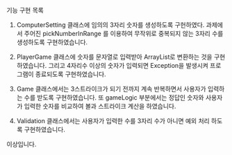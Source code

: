 기능 구현 목록

1. ComputerSetting 클래스에 임의의 3자리 숫자를 생성하도록 구헌하였다.
   과제에서 주어진 pickNumberInRange 를 이용하여 무작위로 중복되지 않는 3자리 수를 생성하도록 구현하였습니다.

2. PlayerGame 클래스에 숫자를 문자열로 입력받아 ArrayList로 변환하는 것을 구현하였습니다.
   그리고 4자리수 이상의 숫자가 입력되면 Exception을 발생시켜 프로그램이 종료되도록 구현하였습니다.

3. Game 클래스에서는 3스트라이크가 되기 전까지 계속 반복하면서 사용자가 입력하는 수를 받도록 구현하였습니다.
   또 gameLogic 부분에서는 정답인 숫자와 사용자가 입력한 숫자를 비교하여 볼과 스트라이크 계산을 하였습니다.

4. Validation 클래스에서는 사용자가 입력한 수를 3자리 수가 아니면 예외 처리 하도록 구현하였습니다.

이상입니다.